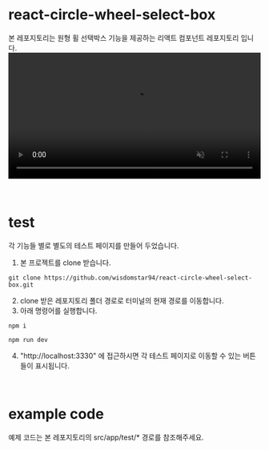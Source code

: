 # react-circle-wheel-select-box
본 레포지토리는 원형 휠 선택박스 기능을 제공하는 리액트 컴포넌트 레포지토리 입니다. <br />
<video 
  src="https://github.com/wisdomstar94/react-circle-wheel-select-box/assets/93423564/eabce5cc-4376-4fa0-b011-aff215ac1347" 
  style="width: 100%; height: auto;"
  autoplay
  loop
  muted
  playsinline></video>

<br />

# test
각 기능들 별로 별도의 테스트 페이지를 만들어 두었습니다. 
1. 본 프로젝트를 clone 받습니다.
```
git clone https://github.com/wisdomstar94/react-circle-wheel-select-box.git
```
2. clone 받은 레포지토리 폴더 경로로 터미널의 현재 경로를 이동합니다.
3. 아래 명령어를 실행합니다.
```
npm i
```
```
npm run dev
```
4. "http://localhost:3330" 에 접근하시면 각 테스트 페이지로 이동할 수 있는 버튼들이 표시됩니다.

<br />

# example code
예제 코드는 본 레포지토리의 src/app/test/* 경로를 참조해주세요.

<br />